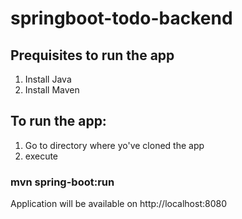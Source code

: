 # springboot-todo-backend

## Prequisites to run the app  
1) Install Java 
2) Install Maven

## To run the app:
1) Go to directory where yo've cloned the app
2) execute 
### mvn spring-boot:run

Application will be available on
http://localhost:8080
